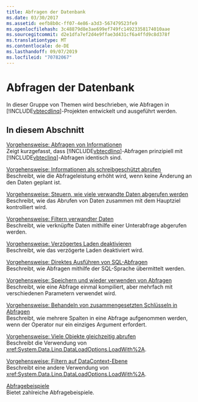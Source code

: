 ```yaml
---
title: Abfragen der Datenbank
ms.date: 03/30/2017
ms.assetid: eefb8b0c-ff07-4e86-a3d3-567479523fe9
ms.openlocfilehash: 3c48879d8e3ae699ef749fc14923358174010aae
ms.sourcegitcommit: d2e1dfa7ef2d4e9ffae3d431cf6a4ffd9c8d378f
ms.translationtype: MT
ms.contentlocale: de-DE
ms.lasthandoff: 09/07/2019
ms.locfileid: "70782067"
---
```

# <a name="querying-the-database"></a>Abfragen der Datenbank
In dieser Gruppe von Themen wird beschrieben, wie Abfragen in [!INCLUDE[vbtecdlinq](../../../../../../includes/vbtecdlinq-md.md)]-Projekten entwickelt und ausgeführt werden.  
  
## <a name="in-this-section"></a>In diesem Abschnitt  
 [Vorgehensweise: Abfragen von Informationen](how-to-query-for-information.md)  
 Zeigt kurzgefasst, dass [!INCLUDE[vbtecdlinq](../../../../../../includes/vbtecdlinq-md.md)]-Abfragen prinzipiell mit [!INCLUDE[vbteclinq](../../../../../../includes/vbteclinq-md.md)]-Abfragen identisch sind.  
  
 [Vorgehensweise: Informationen als schreibgeschützt abrufen](how-to-retrieve-information-as-read-only.md)  
 Beschreibt, wie die Abfrageleistung erhöht wird, wenn keine Änderung an den Daten geplant ist.  
  
 [Vorgehensweise: Steuern, wie viele verwandte Daten abgerufen werden](how-to-control-how-much-related-data-is-retrieved.md)  
 Beschreibt, wie das Abrufen von Daten zusammen mit dem Hauptziel kontrolliert wird.  
  
 [Vorgehensweise: Filtern verwandter Daten](how-to-filter-related-data.md)  
 Beschreibt, wie verknüpfte Daten mithilfe einer Unterabfrage abgerufen werden.  
  
 [Vorgehensweise: Verzögertes Laden deaktivieren](how-to-turn-off-deferred-loading.md)  
 Beschreibt, wie das verzögerte Laden deaktiviert wird.  
  
 [Vorgehensweise: Direktes Ausführen von SQL-Abfragen](how-to-directly-execute-sql-queries.md)  
 Beschreibt, wie Abfragen mithilfe der SQL-Sprache übermittelt werden.  
  
 [Vorgehensweise: Speichern und wieder verwenden von Abfragen](how-to-store-and-reuse-queries.md)  
 Beschreibt, wie eine Abfrage einmal kompiliert, aber mehrfach mit verschiedenen Parametern verwendet wird.  
  
 [Vorgehensweise: Behandeln von zusammengesetzten Schlüsseln in Abfragen](how-to-handle-composite-keys-in-queries.md)  
 Beschreibt, wie mehrere Spalten in eine Abfrage aufgenommen werden, wenn der Operator nur ein einziges Argument erfordert.  
  
 [Vorgehensweise: Viele Objekte gleichzeitig abrufen](how-to-retrieve-many-objects-at-once.md)  
 Beschreibt die Verwendung von <xref:System.Data.Linq.DataLoadOptions.LoadWith%2A>.  
  
 [Vorgehensweise: Filtern auf DataContext-Ebene](how-to-filter-at-the-datacontext-level.md)  
 Beschreibt eine andere Verwendung von <xref:System.Data.Linq.DataLoadOptions.LoadWith%2A>.  
  
 [Abfragebeispiele](query-examples.md)  
 Bietet zahlreiche Abfragebeispiele.
